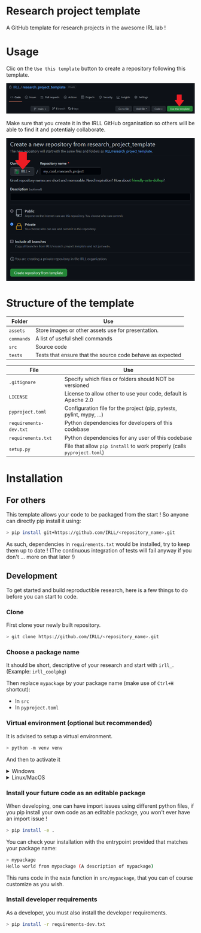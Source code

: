 # Research project template

A GitHub template for research projects in the awesome IRL lab !

# Usage

Clic on the `Use this template` button to create a repository following this template.

![use this template button](assets/use_this_template.png)

Make sure that you create it in the IRLL GitHub organisation so others will be able to find it
and potentialy collaborate.

![irll new repository](assets/irll_new_repository.png)

# Structure of the template

| Folder     | Use                                                       |
| ---------- | --------------------------------------------------------- |
| `assets`   | Store images or other assets use for presentation.        |
| `commands` | A list of useful shell commands                           |
| `src`      | Source code                                               |
| `tests`    | Tests that ensure that the source code behave as expected |

| File                   | Use                                                                     |
| ---------------------- | ----------------------------------------------------------------------- |
| `.gitignore`           | Specify which files or folders should NOT be versioned                  |
| `LICENSE`              | License to allow other to use your code, default is Apache 2.0          |
| `pyproject.toml`       | Configuration file for the project (pip, pytests, pylint, mypy, ...)    |
| `requirements-dev.txt` | Python dependencies for developers of this codebase                     |
| `requirements.txt`     | Python dependencies for any user of this codebase                       |
| `setup.py`             | File that allow `pip install` to work properly (calls `pyproject.toml`) |

# Installation

## For others

This template allows your code to be packaged from the start !
So anyone can directly pip install it using:

```bash
> pip install git+https://github.com/IRLL/<repository_name>.git 
```

As such, dependencies in `requirements.txt` would be installed, try to keep them up to date !
(The continuous integration of tests will fail anyway if you don't ... more on that later !)

## Development

To get started and build reproductible research, here is a few things to do
before you can start to code.

### Clone

First clone your newly built repository.

```bash
> git clone https://github.com/IRLL/<repository_name>.git
```

### Choose a package name

It should be short, descriptive of your research and start with `irll_`.
(Example: `irll_coolpkg`)

Then replace `mypackage` by your package name (make use of `Ctrl+H` shortcut):

-   In `src`
-   In `pyproject.toml`

### Virtual environment (optional but recommended)

It is advised to setup a virtual environment.

```bash
> python -m venv venv
```

And then to activate it

<details>
<summary>Windows</summary>
<br>
<pre>
venv\Scripts\activate
</pre>

</details>

<details>
<summary>Linux/MacOS</summary>
<br>
<pre>
source venv/bin/activate
</pre>
</details>

### Install your future code as an editable package

When developing, one can have import issues using different python files,
if you pip install your own code as an editable package, you won't ever have an import issue !

```bash
> pip install -e .
```

You can check your installation with the entrypoint provided that matches your package name:

```bash
> mypackage
Hello world from mypackage (A description of mypackage)
```

This runs code in the `main` function in `src/mypackage`,
that you can of course customize as you wish.

### Install developer requirements

As a developer, you must also install the developer requirements.

```bash
> pip install -r requirements-dev.txt
```
